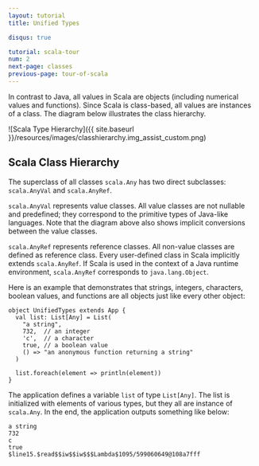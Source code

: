 ```yaml
---
layout: tutorial
title: Unified Types

disqus: true

tutorial: scala-tour
num: 2
next-page: classes
previous-page: tour-of-scala
---
```


In contrast to Java, all values in Scala are objects (including numerical values and functions). Since Scala is class-based, all values are instances of a class. The diagram below illustrates the class hierarchy.

![Scala Type Hierarchy]({{ site.baseurl }}/resources/images/classhierarchy.img_assist_custom.png)

## Scala Class Hierarchy ##

The superclass of all classes `scala.Any` has two direct subclasses: `scala.AnyVal` and `scala.AnyRef`.

`scala.AnyVal` represents value classes. All value classes are not nullable and predefined; they correspond to the primitive types of Java-like languages. Note that the diagram above also shows implicit conversions between the value classes.

`scala.AnyRef` represents reference classes. All non-value classes are defined as reference class. Every user-defined class in Scala implicitly extends `scala.AnyRef`. If Scala is used in the context of a Java runtime environment, `scala.AnyRef` corresponds to `java.lang.Object`.

Here is an example that demonstrates that strings, integers, characters, boolean values, and functions are all objects just like every other object:

```tut
object UnifiedTypes extends App {
  val list: List[Any] = List(
    "a string",
    732,  // an integer
    'c',  // a character
    true, // a boolean value
    () => "an anonymous function returning a string"
  )

  list.foreach(element => println(element))
}
```

The application defines a variable `list` of type `List[Any]`. The list is initialized with elements of various types, but they all are instance of `scala.Any`. In the end, the application outputs something like below:

```tut
a string
732
c
true
$line15.$read$$iw$$iw$$$Lambda$1095/599060649@108a7fff
```
